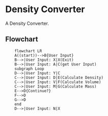 # Density Converter

A Density Converter.

## Flowchart

```mermaid
    flowchart LR
    A((start))-->B{User Input}
    B-->|User Input: X|X(Exit)
    B-->|User Input: A|C(get User Input)
    subgraph Loop
    D-->|User Input: Y|C
    C-->|User Input: D|E(Calculate Density)
    C-->|User Input: V|F(Calculate Volume)
    C-->|User Input: M|G(Calculate Mass)
    E-->D{Continue?}
    F-->D
    G-->D
    end
    D-->|User Input: N|X
```
